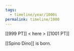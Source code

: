 ```yaml
---
tags:
  - timeline/year/1000s
permalink: timeline/1000
---
```

[[999 PT]] < here > [[1001 PT]]

[[Spino Dino]] is born.